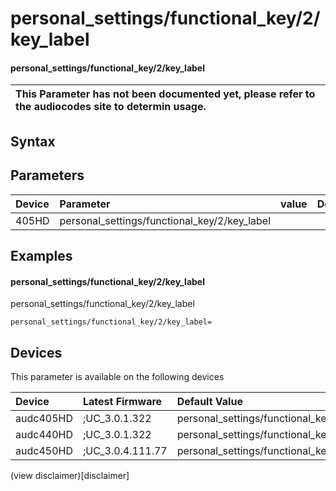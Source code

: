 ﻿---
description: personal_settings/functional_key/2/key_label
search: false
---

# personal_settings/functional_key/2/key_label

#### personal_settings/functional_key/2/key_label


| This Parameter has not been documented yet, please refer to the audiocodes site to determin usage.  | 
| :--- |

## Syntax

## Parameters
|Device|Parameter|value|Description|
|:---|:---|:---|:---|
| 405HD | personal_settings/functional_key/2/key_label |  |  |

## Examples
#### personal_settings/functional_key/2/key_label

personal_settings/functional_key/2/key_label

```
personal_settings/functional_key/2/key_label=
```

## Devices
This parameter is available on the following devices

| Device | Latest Firmware | Default Value |
|:---|:---|:---|
| audc405HD | ;UC_3.0.1.322 | personal_settings/functional_key/2/key_label= 
| audc440HD | ;UC_3.0.1.322 | personal_settings/functional_key/2/key_label= 
| audc450HD | ;UC_3.0.4.111.77 | personal_settings/functional_key/2/key_label= 

(view disclaimer)[disclaimer]
